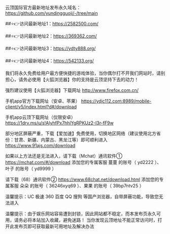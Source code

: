 

云顶国际官方最新地址发布永久域名：https://github.com/yundingguoji/-/tree/main

##⭐️👉访问最新地址1：https://2582500.com/

##⭐️👉访问最新地址2：https://369362.com/

##⭐️👉访问最新地址3：https://ydty888.org/

##⭐️👉访问最新地址4：https://542133.org/

我们将永久免费给用户最方便快捷的游戏体验，当你偶尔打不开我们网站时，请别担心，请务必使用【火狐浏览器】你的支持是云顶坚持下去的动力！ 

强烈建议使用【火狐浏览器】下载网址  http://www.firefox.com.cn/

手机app官方下载网址（安卓、苹果） https://ydjc112.com:8989/mobile-client/v5/index.html?d#/download

手机app云顶下载网址（仅限安卓） https://1drv.ms/u/s!AlyhfPx7hhlYgRPKUz2-I3r-fF9w

部分地区屏蔽严重，下载【爱加速】免费使用，切换地区网络（建议使用北方省份：甘肃、新疆、内蒙古、黑龙江等）即可顺利进入 https://www.91ajs.com/download

如果以上方法还是无法进入，请下载（Mchat）通讯软件① https://mchat.com/#/download  添加您的专属客服 蔓蔓 的账号（ yd2222 ）、叶子 的账号（ yd9999 ）

请下载（68）通讯软件② https://www.68chat.net/download.html 添加您的专属客服 朵朵 的账号（ 36246xyq69 ）、果果 的账号（ 39bp7ntv25 ）

温馨提示：UC 极速 360 百度 QQ 搜狗 等国产浏览器，自带屏蔽功能，导致您无法进入

温馨提示：由于娱乐网站容易遭到封锁，因此网站都不稳定，而本发布页永久可用，请务必将本站加入收藏，避免迷路！ 当你发现云顶地址不能正常访问时，打开此发布页即可获取最新可用地址及解决办法
